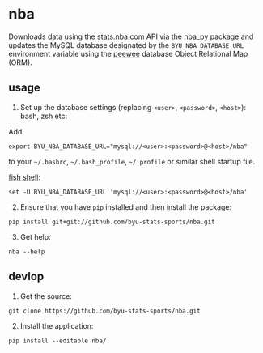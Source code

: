 # nba

Downloads data using the [stats.nba.com](http://stats.nba.com) API via the [nba_py](https://github.com/seemethere/nba_py) package and updates the MySQL database designated by the `BYU_NBA_DATABASE_URL` environment variable using the [peewee](http://docs.peewee-orm.com/en/latest/) database Object Relational Map (ORM). 

## usage

1. Set up the database settings (replacing `<user>`, `<password>`, `<host>`):
  bash, zsh etc: 

  Add 
  ```
  export BYU_NBA_DATABASE_URL="mysql://<user>:<password>@<host>/nba"
  ``` 
  to your `~/.bashrc`, `~/.bash_profile`, `~/.profile` or similar shell startup file.

  [fish shell](https://fishshell.com):
  
  ```
  set -U BYU_NBA_DATABASE_URL 'mysql://<user>:<password>@<host>/nba'
  ```
  
2. Ensure that you have `pip` installed and then install the package:
  ```
  pip install git+git://github.com/byu-stats-sports/nba.git
  ```
3. Get help:
  ```
  nba --help
  ```

## devlop

1. Get the source:
  ```
  git clone https://github.com/byu-stats-sports/nba.git
  ```
2. Install the application: 
  ```
  pip install --editable nba/
  ```
